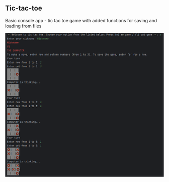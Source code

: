 <h2>Tic-tac-toe</h2>
<p>Basic console app - tic tac toe game with added functions for saving and loading from files</p>

![image!](/ticTacToeImage.png)
